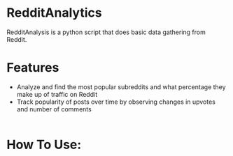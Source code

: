 # RedditAnalytics
RedditAnalysis is a python script that does basic data gathering from Reddit.

# Features
* Analyze and find the most popular subreddits and what percentage they make up of traffic on Reddit
* Track popularity of posts over time by observing changes in upvotes and number of comments
<br/><br/>

# How To Use:

